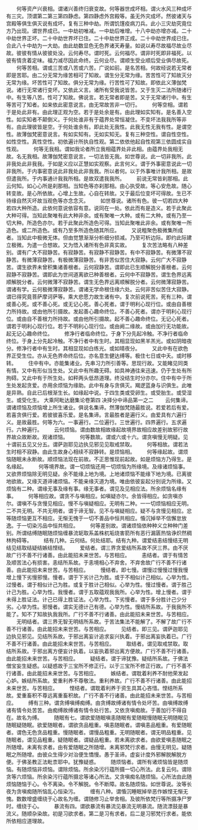 <!-- { "loadSidebar": true } -->
　　何等资产兴衰相。谓诸兴善终归衰变故。何等器世成坏相。谓火水风三种成坏有三灾。顶谓第二第三第四静虑。第四静虑外宫殿等。虽无外灾成坏。然彼诸天与宫殿等俱生俱灭说有成坏。复有三种中劫。所谓饥馑疫病刀兵。此小三灾劫究竟位方乃出现。谓世界成已。一中劫初唯减。一中劫后唯增。十八中劫亦增亦减。二十中劫世界正坏。二十中劫世界坏已住。二十中劫世界正成。二十中劫世界成已住。合此八十中劫为一大劫。由此劫数显色无色界诸天寿量。如说以寿尽故福尽故业尽故。彼彼有情从彼彼处没。云何寿尽。谓时死。云何福尽。谓非时死即非福死。以彼有情贪着定味。福力减尽因此命终。云何业尽。谓顺生受业顺后受业俱尽故死。
　　何等苦相。谓或三苦或八苦或六苦。广说如前。是名苦相。何故经说若无常者即是苦耶。由二分无常为缘苦相可了知故。谓生分无常为缘。苦苦性可了知故灭分无常为缘。坏苦性可了知故。俱分无常为缘。行苦性可了知故。即依此义薄伽梵说。诸行无常诸行变坏。又依此义言。诸所有受我说皆苦。又于生灭二法所随诸行中。有生等八苦。性可了知故。佛说言。若无常者即是苦。又于无常诸行中。有生等苦可了知者。如来依此密意说言。由无常故苦非一切行。
　　何等空相。谓若于是处此非有。由此理正观为空。若于是处余是有。由此理如实知有。是名善入空性。如实知者不颠倒义。于何处谁非有于蕴界处常恒凝住。不变坏法我我所等非有。由此理彼皆是空。于何处谁余有。即此处无我性。此我无性无我有性。是谓空性。故薄伽梵密意说言。有如实知有。无如实知无。复有三种空性。谓自性空性。如性空性。真性空性。初依遍计所执自性观。第二依依他起自性观第三依圆成实自性观。
　　何等无我相。谓如我论者所立我相蕴界处非此相。由蕴界处我相无故。名无我相。故薄伽梵密意说言。一切法皆无我。如世尊说。此一切非我所。此非我处此非我我。于如是义应以正慧如实观察。此言何义。谓于外事密意说此一切非我所。于内事密意说此非我处此非我我。所以者何。以于外事唯计我所相。是故但遣我所。于内事通计我我所相。是故双遣我我所。
　　前说无常皆刹那相。此云何知。如心心所是刹那相。当知色等亦刹那相。由心执受故。等心安危故。随心转变故。是心所依故。心增上生故。心自在转故。又于最后位变坏可得故。生已不待缘自然灭坏故当观色等亦念念灭。
　　如世尊说。诸所有色。彼一切若四大种若四大种所造。此依何意说依容有意。说同在一处。依此而有是造义。若于此聚此大种可得。当知此聚唯有此大种非余。或有聚唯一大种。或有二大种。或有乃至一切大种。所造色亦尔。若于此聚此所造色可得。当知此聚唯此非余。或有聚唯一所造色。或二所造色。或有乃至多所造色随其所应。
　　又说粗聚色极微集所成者。当知此中极微无体。但由觉慧渐渐分析细分损减。乃至可析边际。即约此际建立极微。为遣一合想故。又为悟入诸所有色非真实故。
　　复次苦法略有八种差别。谓有广大不寂静苦。有寂静苦。有寂静不寂静苦。有中不寂静苦。有微薄不寂静苦。有微薄寂静苦。有极微薄寂静苦。有非苦似苦住大寂静。云何广大不寂静苦。谓生欲界未曾积集诸善根者。云何寂静苦。谓即此已生顺解脱分善根者。云何寂静不寂静苦。谓即此为世间道离欲已种善根者。云何中不寂静苦。谓生色界远离顺解脱分者。云何微薄不寂静苦。谓生无色界远离顺解脱分者。云何微薄寂静苦。谓诸有学。云何极微薄寂静苦。谓诸无学命根住缘六处。云何非苦似苦住大寂静。谓已得究竟菩萨摩诃萨等。乘大悲愿力故生诸有中。复次前说死苦。死有三种。谓或善心死。或不善心死。或无记心死。善心死者。谓于明利心现行位。或由自善根力所持故。或由他所引摄故。发起善心趣命终位。不善心死者。谓亦于明利心现行位。或由自不善根力所持故。或由他所引摄故。起不善心趣命终位。无记心死者。谓若于明利心现行位。若于不明利心现行位。或由阙二缘故。或由加行无功能故。起无记心趣命终位。
　　修净行者临命终位。于身下分先起冷触。不净行者临命终位。于身上分先起冷触。不净行者中有生时。其相显现如黑羊羔光。或如阴暗夜分。修净行者中有生时。其相显现如白练光。或如晴夜分。
　　又此中有在欲色界正受生位。亦从无色界命终后位。亦名意生健达缚等。极住七日或中夭。或时移转。
　　住中有中。亦能集诸业。先串习力所引善等。思现行故。又能睹见同类有情。又中有形似当生处。又此中有所趣无碍。如具神通往来迅速。仍于生处有所拘碍。又此中有于所生处。如秤两头低昂道理。终没结生时分亦尔。住中有中于所生处发起贪爱。亦用余烦恼为缘助。此中有身与贪俱灭。羯逻蓝身与识俱生。此唯是异熟。自此已后根渐生长。如缘起中说。于四生类或受卵生。或受胎生。或受湿生。或受化生。
大乘阿毗达磨集论卷第四
决择分中谛品第一之二
　　云何集谛。谓诸烦恼及烦恼增上所生诸业。俱说名集谛。然薄伽梵随最胜说。若爱若后有爱。若喜贪俱行爱。若彼彼喜乐爱。是名集谛。言最胜者是遍行义。由爱具有六遍行义。是故最胜。何等为六。一事遍行。二位遍行。三世遍行。四界遍行。五求遍行。六种遍行。
　　云何烦恼。谓由数故相故缘起故境界故相应故差别故邪行故界故众故断故。观诸烦恼。
　　何等数故。谓或六或十六。谓贪嗔慢无明疑。见十谓前五见又分五。谓萨迦耶见边执见邪见见取戒禁取。
　　何等相故。谓若法生时相不寂静。由此生故身心相续不寂静转。是烦恼相。
　　何等缘起故。谓烦恼随眠未永断故。顺烦恼法现在前故。不正思惟现前起故。如是烦恼方乃得生。是名缘起。
　　何等境界故。谓一切烦恼还用一切烦恼为所缘境。及缘诸烦恼事。又欲界烦恼除无明见疑。余不能缘上地为境。上地诸烦恼不能缘下地为境。已离彼地欲故。又缘灭道谛诸烦恼。不能亲缘灭道为境。唯由依彼妄起分别说为所缘。又烦恼有二种。谓缘无事及缘有事。缘无事者。谓见及见相应法。所余烦恼名缘有事。
　　何等相应故。谓贪不与嗔相应。如嗔疑亦尔。余皆得相应。如贪嗔亦尔。谓嗔不与贪慢见相应。慢不与嗔疑相应。无明有二种。一一切烦恼相应无明。二不共无明。不共无明者。谓于谛无智。见不与嗔疑相应。疑不与贪慢见相应。忿等随烦恼更互不相应。无惭无愧于一切不善品中恒共相应。惛沉掉举不信懈怠放逸。于一切染污品中恒共相应。
　　何等差别故。谓诸烦恼依种种义立种种门差别。所谓结缚随眠随烦恼缠暴流轭取系盖株杌垢烧害箭所有恶行漏匮热恼诤炽然稠林拘碍等。
　　结有几种。云何结。何处结耶。结有九种。谓爱结恚结慢结无明结见结取结疑结嫉结悭结。
　　爱结者。谓三界贪爱结所系故不厌三界。由不厌故广行不善不行诸善。由此能招未来世苦。与苦相应。
　　恚结者。谓于有情苦及顺苦法心有损害。恚结所系故。于恚境相心不弃舍。不弃舍故广行不善不行诸善。由此能招未来世苦。与苦相应。
　　慢结者。即七慢。谓慢过慢慢过慢我慢增上慢下劣慢邪慢。慢者。谓于下劣计己为胜。或于不相似计己相似。心举为性。过慢者。谓于相似计己为胜。或复于胜计己相似。心举为性。慢过慢者。谓于胜己计己为胜。心举为性。我慢者。谓于五取蕴观我我所。心举为性。增上慢者。谓于未得上胜证法。计己已得上胜证法。心举为性。下劣慢者。谓于多分胜计己少分劣。心举为性。邪慢者。谓实无德计己有德。心举为性。慢结所系故。于我我所不能了。知不了知故执我我所。广行不善不行诸善。由此能招未来世苦。与苦相应。
　　无明结者。谓三界无智无明结所系故。于苦法集法不能解了。不解了故广行不善不行诸善。由此能招未来世苦。与苦相应。
　　见结者。即三见。谓萨迦耶见边执见邪见。见结所系故。于邪出离妄计追求妄兴执着。于邪出离妄执着已。广行不善不行诸善。由此能招未来世苦。与苦相应。
　　取结者。谓见取戒禁取。取结所系故。于邪出离方便妄计执着。以妄执着邪出离方便故。广行不善不行诸善。由此能招未来世苦。与苦相应。
　　疑结者。谓于谛犹豫。疑结所系故。于佛法僧宝妄生疑惑。以疑惑故于三宝所不修正行。以于三宝所不修正行故。广行不善不行诸善。由此能招未来世苦。与苦相应。
　　嫉结者。谓耽着利养不耐他荣发起心妒。嫉结所系故。爱重利养不尊敬法。重利养故。广行不善不行诸善。由此能招未来世苦。与苦相应。
　　悭结者。谓耽着利养于资生具其心吝惜。悭结所系故。爱重畜积不尊远离重畜积故。广行不善不行诸善。由此能招未来世苦。与苦相应。
　　缚有三种。谓贪缚嗔缚痴缚。由贪缚故缚诸有情令处坏苦。由嗔缚故缚诸有情令处苦苦。由痴缚故缚诸有情令处行苦。又依贪嗔痴故。于善加行不得自在。故名为缚。
　　随眠有七。谓欲爱随眠嗔恚随眠有爱随眠慢随眠无明随眠见随眠疑随眠。欲爱随眠者。谓欲贪品粗重。嗔恚随眠者。谓嗔恚品粗重。有爱随眠者。谓色无色贪品粗重。慢随眠者。谓慢品粗重。无明随眠者。谓无明品粗重。见随眠者。谓见品粗重。疑随眠者。谓疑品粗重。若未离欲求者。由欲爱嗔恚随眠之所随增。未离有求者。由有爱随眠之所随增。未离邪梵行求者。由慢无明见。疑随眠之所随增。由彼众生得少对治便生憍慢。愚于圣谛。虚妄计度外邪解脱解脱方便。于佛圣教正法毗柰耶中。犹豫疑惑。
　　随烦恼者。谓所有诸烦恼皆是随烦恼。有随烦恼非烦恼。谓除烦恼。所余染污行蕴所摄一切心所法。此复云何。谓除贪等六烦恼。所余染污行蕴所摄忿等诸心所法。又贪嗔痴名随烦恼。心所法由此随烦恼随恼于心。令不离染。令不解脱。令不断障。故名随烦恼。如世尊说。汝等长夜为贪嗔痴随所恼乱心恒染污。
　　缠有八种。谓惛沉睡眠掉举恶作嫉悭无惭无愧。数数增盛缠绕于心故名为缠。谓随修习止举舍相。及彼所依梵行等所摄净尸罗时。缠绕于心。
　　暴流有四。谓欲暴流有暴流见暴流无明暴流。随流漂鼓是暴流义。随顺杂染故。初是习欲求者。第二是习有求者。后二是习邪梵行求者。能依所依相应道理故。
